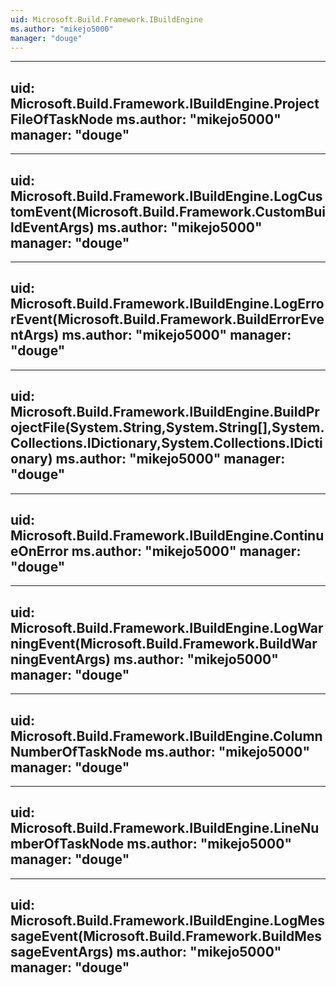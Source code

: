 ```yaml
---
uid: Microsoft.Build.Framework.IBuildEngine
ms.author: "mikejo5000"
manager: "douge"
---
```


---
uid: Microsoft.Build.Framework.IBuildEngine.ProjectFileOfTaskNode
ms.author: "mikejo5000"
manager: "douge"
---

---
uid: Microsoft.Build.Framework.IBuildEngine.LogCustomEvent(Microsoft.Build.Framework.CustomBuildEventArgs)
ms.author: "mikejo5000"
manager: "douge"
---

---
uid: Microsoft.Build.Framework.IBuildEngine.LogErrorEvent(Microsoft.Build.Framework.BuildErrorEventArgs)
ms.author: "mikejo5000"
manager: "douge"
---

---
uid: Microsoft.Build.Framework.IBuildEngine.BuildProjectFile(System.String,System.String[],System.Collections.IDictionary,System.Collections.IDictionary)
ms.author: "mikejo5000"
manager: "douge"
---

---
uid: Microsoft.Build.Framework.IBuildEngine.ContinueOnError
ms.author: "mikejo5000"
manager: "douge"
---

---
uid: Microsoft.Build.Framework.IBuildEngine.LogWarningEvent(Microsoft.Build.Framework.BuildWarningEventArgs)
ms.author: "mikejo5000"
manager: "douge"
---

---
uid: Microsoft.Build.Framework.IBuildEngine.ColumnNumberOfTaskNode
ms.author: "mikejo5000"
manager: "douge"
---

---
uid: Microsoft.Build.Framework.IBuildEngine.LineNumberOfTaskNode
ms.author: "mikejo5000"
manager: "douge"
---

---
uid: Microsoft.Build.Framework.IBuildEngine.LogMessageEvent(Microsoft.Build.Framework.BuildMessageEventArgs)
ms.author: "mikejo5000"
manager: "douge"
---
